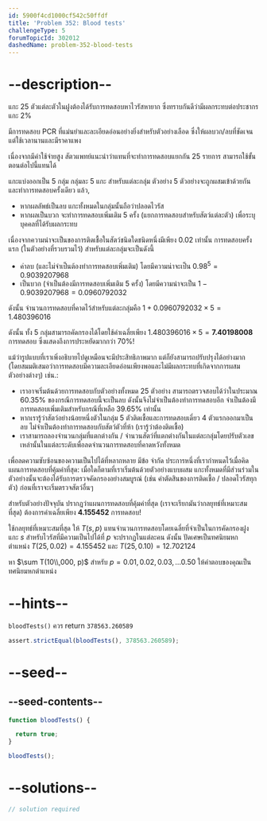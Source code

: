 ```yaml
---
id: 5900f4cd1000cf542c50ffdf
title: 'Problem 352: Blood tests'
challengeType: 5
forumTopicId: 302012
dashedName: problem-352-blood-tests
---
```


# --description--

แกะ 25 ตัวแต่ละตัวในฝูงต้องได้รับการทดสอบหาไวรัสหายาก ซึ่งทราบกันดีว่ามีผลกระทบต่อประชากรแกะ 2%

มีการทดสอบ PCR ที่แม่นยำและละเอียดอ่อนอย่างยิ่งสำหรับตัวอย่างเลือด ซึ่งให้ผลบวก/ลบที่ชัดเจน แต่ใช้เวลานานและมีราคาแพง

เนื่องจากมีค่าใช้จ่ายสูง สัตวแพทย์แนะนำว่าแทนที่จะทำการทดสอบแยกกัน 25 รายการ สามารถใช้ขั้นตอนต่อไปนี้แทนได้

แกะแบ่งออกเป็น 5 กลุ่ม กลุ่มละ 5 แกะ สำหรับแต่ละกลุ่ม ตัวอย่าง 5 ตัวอย่างจะถูกผสมเข้าด้วยกันและทำการทดสอบครั้งเดียว แล้ว,

- หากผลลัพธ์เป็นลบ แกะทั้งหมดในกลุ่มนั้นถือว่าปลอดไวรัส
- หากผลเป็นบวก จะทำการทดสอบเพิ่มเติม 5 ครั้ง (แยกการทดสอบสำหรับสัตว์แต่ละตัว) เพื่อระบุบุคคลที่ได้รับผลกระทบ

เนื่องจากความน่าจะเป็นของการติดเชื้อในสัตว์ชนิดใดชนิดหนึ่งมีเพียง 0.02 เท่านั้น การทดสอบครั้งแรก (ในตัวอย่างที่รวบรวมไว้) สำหรับแต่ละกลุ่มจะเป็นดังนี้

- ค่าลบ (และไม่จำเป็นต้องทำการทดสอบเพิ่มเติม) โดยมีความน่าจะเป็น ${0.98}^5 = 0.9039207968$
- เป็นบวก (จำเป็นต้องมีการทดสอบเพิ่มเติม 5 ครั้ง) โดยมีความน่าจะเป็น $1 - 0.9039207968 = 0.0960792032$

ดังนั้น จำนวนการทดสอบที่คาดไว้สำหรับแต่ละกลุ่มคือ $1 + 0.0960792032 × 5 = 1.480396016$

ดังนั้น ทั้ง 5 กลุ่มสามารถคัดกรองได้โดยใช้ค่าเฉลี่ยเพียง $1.480396016 × 5 = \mathbf{7.40198008}$ การทดสอบ ซึ่งแสดงถึงการประหยัดมากกว่า 70%!

แม้ว่ารูปแบบที่เราเพิ่งอธิบายไปดูเหมือนจะมีประสิทธิภาพมาก แต่ก็ยังสามารถปรับปรุงได้อย่างมาก (โดยสมมติเสมอว่าการทดสอบมีความละเอียดอ่อนเพียงพอและไม่มีผลกระทบที่เกิดจากการผสมตัวอย่างต่างๆ) เช่น.:

- เราอาจเริ่มต้นด้วยการทดสอบกับตัวอย่างทั้งหมด 25 ตัวอย่าง สามารถตรวจสอบได้ว่าในประมาณ 60.35% ของกรณีการทดสอบนี้จะเป็นลบ ดังนั้นจึงไม่จำเป็นต้องทำการทดสอบอีก จำเป็นต้องมีการทดสอบเพิ่มเติมสำหรับกรณีที่เหลือ 39.65% เท่านั้น
- หากเรารู้ว่าสัตว์อย่างน้อยหนึ่งตัวในกลุ่ม 5 ตัวติดเชื้อและการทดสอบเดี่ยว 4 ตัวแรกออกมาเป็นลบ ไม่จำเป็นต้องทำการทดสอบกับสัตว์ตัวที่ห้า (เรารู้ว่าต้องติดเชื้อ)
- เราสามารถลองจำนวนกลุ่มที่แตกต่างกัน / จำนวนสัตว์ที่แตกต่างกันในแต่ละกลุ่มโดยปรับตัวเลขเหล่านั้นในแต่ละระดับเพื่อลดจำนวนการทดสอบที่คาดหวังทั้งหมด

เพื่อลดความซับซ้อนของความเป็นไปได้ที่หลากหลาย มีข้อ จำกัด ประการหนึ่งที่เรากำหนดไว้เมื่อคิดแผนการทดสอบที่คุ้มค่าที่สุด: เมื่อใดก็ตามที่เราเริ่มต้นด้วยตัวอย่างแบบผสม แกะทั้งหมดที่มีส่วนร่วมในตัวอย่างนั้นจะต้องได้รับการตรวจคัดกรองอย่างสมบูรณ์ (เช่น คำตัดสินของการติดเชื้อ / ปลอดไวรัสทุกตัว) ก่อนที่เราจะเริ่มตรวจสัตว์อื่นๆ

สำหรับตัวอย่างปัจจุบัน ปรากฎว่าแผนการทดสอบที่คุ้มค่าที่สุด (เราจะเรียกมันว่ากลยุทธ์ที่เหมาะสมที่สุด) ต้องการค่าเฉลี่ยเพียง <strong>4.155452</strong> การทดสอบ!

ใช้กลยุทธ์ที่เหมาะสมที่สุด ให้ $T(s, p)$ แทนจำนวนการทดสอบโดยเฉลี่ยที่จำเป็นในการคัดกรองฝูงแกะ $s$ สำหรับไวรัสที่มีความเป็นไปได้ที่ $p$ จะปรากฏในแต่ละคน ดังนั้น ปัดเศษเป็นทศนิยมหกตำแหน่ง $T(25, 0.02) = 4.155452$ และ $T(25, 0.10) = 12.702124$

หา $\sum T(10\\,000, p)$ สำหรับ $p = 0.01, 0.02, 0.03, \ldots 0.50$ ให้คำตอบของคุณเป็นทศนิยมหกตำแหน่ง

# --hints--

`bloodTests()` ควร return `378563.260589`

```js
assert.strictEqual(bloodTests(), 378563.260589);
```

# --seed--

## --seed-contents--

```js
function bloodTests() {

  return true;
}

bloodTests();
```

# --solutions--

```js
// solution required
```
